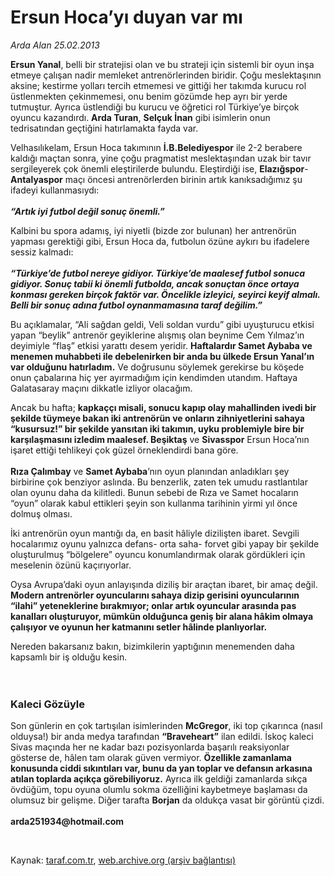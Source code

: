 # Ersun Hoca’yı duyan var mı

*Arda Alan 25.02.2013*

<div class="yazi"><p><b>Ersun Yanal</b>, belli bir stratejisi olan ve bu strateji için sistemli bir oyun inşa etmeye çalışan nadir memleket antrenörlerinden biridir. Çoğu meslektaşının aksine; kestirme yolları tercih etmemesi ve gittiği her takımda kurucu rol üstlenmekten çekinmemesi, onu benim gözümde hep ayrı bir yerde tutmuştur. Ayrıca üstlendiği bu kurucu ve öğretici rol Türkiye’ye birçok oyuncu kazandırdı. <b>Arda Turan</b>, <b>Selçuk İnan</b> gibi isimlerin onun tedrisatından geçtiğini hatırlamakta fayda var.</p>
<p>Velhasılıkelam, Ersun Hoca takımının <b>İ.B.Belediyespor</b> ile 2-2 berabere kaldığı maçtan sonra, yine çoğu pragmatist meslektaşından uzak bir tavır sergileyerek çok önemli eleştirilerde bulundu. Eleştirdiği ise, <b>Elazığspor</b>- <b>Antalyaspor</b> maçı öncesi antrenörlerden birinin artık kanıksadığımız şu ifadeyi kullanmasıydı:<br/><br/><b><i>“Artık iyi futbol değil sonuç önemli.” </i></b></p>
<p>Kalbini bu spora adamış, iyi niyetli (bizde zor bulunan) her antrenörün yapması gerektiği gibi, Ersun Hoca da, futbolun özüne aykırı bu ifadelere sessiz kalmadı:<br/><br/><b><i>“Türkiye’de futbol nereye gidiyor. Türkiye’de maalesef futbol sonuca gidiyor. Sonuç tabii ki önemli futbolda, ancak sonuçtan önce ortaya konması gereken birçok faktör var. Öncelikle izleyici, seyirci keyif almalı. Belli bir sonuç adına futbol oynanmamasına taraf değilim.”</i></b></p>
<p>Bu açıklamalar, “Ali sağdan geldi, Veli soldan vurdu” gibi uyuşturucu etkisi yapan “beylik” antrenör geyiklerine alışmış olan beynime Cem Yılmaz’ın deyimiyle “flaş” etkisi yarattı desem yeridir. <b>Haftalardır Samet Aybaba ve menemen muhabbeti ile debelenirken bir anda bu ülkede Ersun Yanal’ın var olduğunu hatırladım.</b> Ve doğrusunu söylemek gerekirse bu köşede onun çabalarına hiç yer ayırmadığım için kendimden utandım. Haftaya Galatasaray maçını dikkatle izliyor olacağım.</p>
<p>Ancak bu hafta; <b>kapkaççı misali, sonucu kapıp olay mahallinden ivedi bir şekilde tüymeye bakan iki antrenörün ve onların zihniyetlerini sahaya “kusursuz!” bir şekilde yansıtan iki takımın, uyku problemiyle bire bir karşılaşmasını izledim maalesef. Beşiktaş</b> ve <b>Sivasspor</b> Ersun Hoca’nın işaret ettiği tehlikeyi çok güzel örneklendirdi bana göre.<br/><br/><b>Rıza Çalımbay</b> ve <b>Samet Aybaba</b>’nın oyun planından anladıkları şey birbirine çok benziyor aslında. Bu benzerlik, zaten tek umudu rastlantılar olan oyunu daha da kilitledi. Bunun sebebi de Rıza ve Samet hocaların “oyun” olarak kabul ettikleri şeyin son kullanma tarihinin yirmi yıl önce dolmuş olması.</p>
<p>İki antrenörün oyun mantığı da, en basit hâliyle dizilişten ibaret. Sevgili hocalarımız oyunu yalnızca defans- orta saha- forvet gibi yapay bir şekilde oluşturulmuş “bölgelere” oyuncu konumlandırmak olarak gördükleri için meselenin özünü kaçırıyorlar.</p>
<p>Oysa Avrupa’daki oyun anlayışında diziliş bir araçtan ibaret, bir amaç değil. <b>Modern antrenörler oyuncularını sahaya dizip gerisini oyuncularının “ilahi” yeteneklerine bırakmıyor; onlar artık oyuncular arasında pas kanalları oluşturuyor, mümkün olduğunca geniş bir alana hâkim olmaya çalışıyor ve oyunun her katmanını setler hâlinde planlıyorlar. </b></p>
<p>Nereden bakarsanız bakın, bizimkilerin yaptığının menemenden daha kapsamlı bir iş olduğu kesin.<br/><br/><br/></p>
<h3>Kaleci Gözüyle</h3>
<p>Son günlerin en çok tartışılan isimlerinden <b>McGregor</b>, iki top çıkarınca (nasıl olduysa!) bir anda medya tarafından <b>“Braveheart”</b> ilan edildi. İskoç kaleci Sivas maçında her ne kadar bazı pozisyonlarda başarılı reaksiyonlar gösterse de, hâlen tam olarak güven vermiyor. <b>Özellikle zamanlama konusunda ciddi sıkıntıları var, bunu da yan toplar ve defansın arkasına atılan toplarda açıkça görebiliyoruz.</b> Ayrıca ilk geldiği zamanlarda sıkça övdüğüm, topu oyuna olumlu sokma özelliğini kaybetmeye başlaması da olumsuz bir gelişme. Diğer tarafta <b>Borjan</b> da oldukça vasat bir görüntü çizdi.<br/><br/><b>arda251934@hotmail.com</b></p>
<p> </p>
</div>

Kaynak: [taraf.com.tr](http://www.taraf.com.tr/arda-alan/makale-ersun-hoca-yi-duyan-var-mi.htm), [web.archive.org (arşiv bağlantısı)](http://web.archive.org/web/20131107212217/http://www.taraf.com.tr/arda-alan/makale-ersun-hoca-yi-duyan-var-mi.htm)
